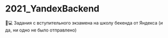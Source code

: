# 2021_YandexBackend
👾💻 Задания с вступительного экзамена на школу бекенда от Яндекса (и да, ни одно не было отправлено)
